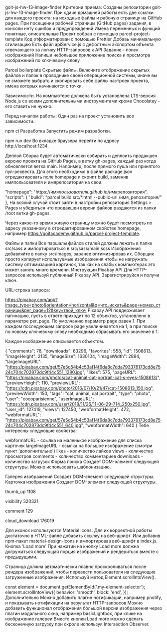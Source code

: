 goit-js-hw-13-image-finder Критерии приема: Созданы репозитории goit-js-hw-13-image-finder. При
сдаче домашней работы есть две ссылки для каждого проекта: на исходные файлы и рабочую страницу на
GitHub pages. При посещении рабочей страницы (GitHub pages) задания, в консоли нету ошибок и
предупреждений Имена переменных и функций понятные, описательные Проект собран с помощью
parcel-project-template Код отформатирован с помощью Prettier Добавь минимальную стилизацию Есть
файл apiService.js с дефолтным экспортом объекта отвечающего за логику HTTP-запросов к API Задание -
поиск изображений Напиши небольшое приложение поиска и просмотра изображений по ключевому слову

Parcel boilerplate Скрытые файлы. Включите отображение скрытых файлов и папок в проводнике своей
операционной системы, иначе вы не сможете выбрать и скопировать себе файлы настроек проекта, имена
которых начинаются с точки.

Зависимости. На компьютере должена быть установлена LTS-версия Node.js со всеми дополнительными
инструментами кроме Chocolatey - его ставить не нужно.

Перед началом работы: Один раз на проект установить все зависимости.

npm ci Разработка Запустить режим разработки.

npm run dev Во вкладке браузера перейти по адресу http://localhost:1234.

Деплой Сборка будет автоматически собирать и деплоить продакшен версию проекта на GitHub Pages, в
ветку gh-pages, каждый раз когда обновляется ветка main. Например, после прямого пуша или принятого
пул-реквеста. Для этого необходимо в файле package.json отредактировать поле homepage и скрипт
build, заменив имяпользователя и имярепозитория на свои.

"homepage": "https://имя*пользователя.github.io/имя*репозитория", "scripts": { "build": "parcel
build src/\*.html --public-url /имя_репозитория/" }, На всякий случай стоит зайти в настройки
репозитория Settings > Pages и убедиться что продакшен версии файлов раздаются из папки /root ветки
gh-pages.

Через какое-то время живую страницу можно будет посмотреть по адресу указанному в отредактированном
свойстве homepage, например https://goitacademy.github.io/parcel-project-template.

Файлы и папки Все паршалы файлов стилей должны лежать в папке src/sass и импортироваться в
src/sass/main.scss Изображения добавляйте в папку src/images, заранее оптимизировав их. Сборщик
просто копирует используемые изображения чтобы не нагружать систему оптимизацией картинок, так как
на слабых компьютерах это может занять много времени. Инструкции Pixabay API Для HTTP-запросов
используй публичный Pixabay API. Зарегистрируйся и получи ключ.

URL-строка запроса:

https://pixabay.com/api/?image_type=photo&orientation=horizontal&q=что_искать&page=номер_страницы&per_page=12&key=твой_ключ
Pixabay API поддерживает пагинацию, пусть в ответе приходит по 12 объектов, установлено в параметре
per_page. По умолчанию параметр page равен 1. При каждом последующем запросе page увеличивается на
1, а при поиске по новому ключевому слову необходимо сбрасывать его значение в 1.

Каждое изобаржение описывается объектом.

{ "comments": 78, "downloads": 63296, "favorites": 558, "id": 1508613, "imageHeight": 2135,
"imageSize": 1630104, "imageWidth": 2894, "largeImageURL":
"https://pixabay.com/get/57e5d54b4c53af14f6da8c7dda793376173cd8e7524c704c702873dc9f44c551_1280.jpg",
"likes": 575, "pageURL": "https://pixabay.com/photos/cat-animal-cat-portrait-cat-s-eyes-1508613/",
"previewHeight": 110, "previewURL":
"https://cdn.pixabay.com/photo/2016/07/10/21/47/cat-1508613_150.jpg", "previewWidth": 150, "tags":
"cat, animal, cat portrait", "type": "photo", "user": "cocoparisienne", "userImageURL":
"https://cdn.pixabay.com/user/2018/11/26/11-06-29-714_250x250.jpg", "user_id": 127419, "views":
127450, "webformatHeight": 472, "webformatURL":
"https://pixabay.com/get/57e5d54b4c53af14f6da8c7dda793376173cd8e7524c704c702873dc9f44c551_640.jpg",
"webformatWidth": 640 } Тебе интересны следующие свойства:

webformatURL - ссылка на маленькое изображение для списка карточек largeImageURL - ссылка на большое
изображение (смотри пункт 'дополнительно') likes - количество лайков views - количество просмотров
comments - количество комментариев downloads - количество загрузок Форма поиска Создает DOM-элемент
следующей структуры. Можно использовать шаблонизацию.

Галерея изображений Создает DOM-элемент следующей структуры. Карточка изображения Создает
DOM-элемент следующей структуры.

thumb_up 1108

visibility 320321

comment 129

cloud_download 176019

Для иконок используются Material icons. Для их корректной работы достаточно в HTML-файле добавить
ссылку на веб-шрифт. Или добавив npm-пакет material-design-icons и импортировав веб-шрифт в
index.js. Кнопка 'Load more' При нажатии на кнопку Load more должна догружаться следующая порция
изображений и рендериться вместе с предыдущими.

Страница должна автоматически плавно проскроливаться после рендера изображений, чтобы перевести
пользователя на следующие загруженные изображения. Используй метод Element.scrollIntoView().

const element = document.getElementById('.my-element-selector'); element.scrollIntoView({ behavior:
'smooth', block: 'end', }); Дополнительно Можно добавить плагин нотификаций, например pnotify, и
показывать нотификации на результат HTTP-запросов Можно добавить функционал отображения большой
версии изображения через плагин модального окна, например basicLightbox, при клике на изображение
галереи Вместо кнопки Load more можно сделать бесконечную загрузку при скроле используя Intersection
Observer.
